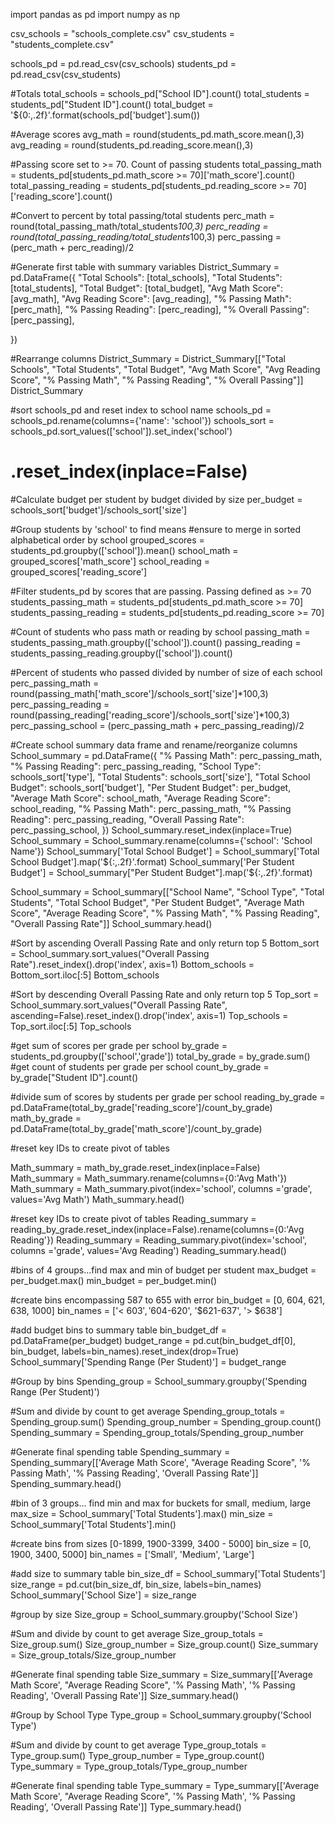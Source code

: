 
import pandas as pd
import numpy as np

csv_schools = "schools_complete.csv"
csv_students = "students_complete.csv"

schools_pd = pd.read_csv(csv_schools)
students_pd = pd.read_csv(csv_students)

#Totals
total_schools = schools_pd["School ID"].count()
total_students = students_pd["Student ID"].count()
total_budget = '${0:,.2f}'.format(schools_pd['budget'].sum())

#Average scores
avg_math = round(students_pd.math_score.mean(),3)
avg_reading = round(students_pd.reading_score.mean(),3)


#Passing score set to >= 70. Count of passing students
total_passing_math = students_pd[students_pd.math_score >= 70]['math_score'].count()
total_passing_reading = students_pd[students_pd.reading_score >= 70]['reading_score'].count()

#Convert to percent by total passing/total students
perc_math = round(total_passing_math/total_students*100,3)
perc_reading = round(total_passing_reading/total_students*100,3)
perc_passing = (perc_math + perc_reading)/2

#Generate first table with summary variables
District_Summary = pd.DataFrame({
                            "Total Schools": [total_schools],
                            "Total Students": [total_students],
                            "Total Budget": [total_budget],
                            "Avg Math Score": [avg_math],
                            "Avg Reading Score": [avg_reading],
                            "% Passing Math": [perc_math],
                            "% Passing Reading": [perc_reading],
                            "% Overall Passing": [perc_passing],

})

#Rearrange columns
District_Summary = District_Summary[["Total Schools", "Total Students", "Total Budget", 
                                     "Avg Math Score", "Avg Reading Score", 
                                     "% Passing Math", "% Passing Reading", "% Overall Passing"]]
District_Summary

#sort schools_pd and reset index to school name
schools_pd = schools_pd.rename(columns={'name': 'school'})
schools_sort = schools_pd.sort_values(['school']).set_index('school')
# .reset_index(inplace=False)

#Calculate budget per student by budget divided by size
per_budget = schools_sort['budget']/schools_sort['size']

#Group students by 'school' to find means
#ensure to merge in sorted alphabetical order by school
grouped_scores = students_pd.groupby(['school']).mean()
school_math = grouped_scores['math_score']
school_reading = grouped_scores['reading_score']

#Filter students_pd by scores that are passing. Passing defined as >= 70
students_passing_math = students_pd[students_pd.math_score >= 70]
students_passing_reading = students_pd[students_pd.reading_score >= 70]

#Count of students who pass math or reading by school
passing_math = students_passing_math.groupby(['school']).count()
passing_reading = students_passing_reading.groupby(['school']).count()

#Percent of students who passed divided by number of size of each school
perc_passing_math = round(passing_math['math_score']/schools_sort['size']*100,3)
perc_passing_reading = round(passing_reading['reading_score']/schools_sort['size']*100,3)
perc_passing_school = (perc_passing_math + perc_passing_reading)/2 

#Create school summary data frame and rename/reorganize columns
School_summary = pd.DataFrame({
                            "% Passing Math": perc_passing_math,
                            "% Passing Reading": perc_passing_reading,
                            "School Type": schools_sort['type'],
                            "Total Students": schools_sort['size'],
                            "Total School Budget": schools_sort['budget'],
                            "Per Student Budget": per_budget,
                            "Average Math Score": school_math,
                            "Average Reading Score": school_reading,
                            "% Passing Math": perc_passing_math,
                            "% Passing Reading": perc_passing_reading,
                            "Overall Passing Rate": perc_passing_school,
})
School_summary.reset_index(inplace=True)
School_summary = School_summary.rename(columns={'school': 'School Name'})
School_summary['Total School Budget'] = School_summary['Total School Budget'].map('${:,.2f}'.format)
School_summary['Per Student Budget'] = School_summary["Per Student Budget"].map('${:,.2f}'.format)

School_summary = School_summary[["School Name", "School Type", "Total Students", "Total School Budget", 
                                     "Per Student Budget", "Average Math Score", "Average Reading Score", 
                                     "% Passing Math", "% Passing Reading", "Overall Passing Rate"]]
School_summary.head()



#Sort by ascending Overall Passing Rate and only return top 5
Bottom_sort = School_summary.sort_values("Overall Passing Rate").reset_index().drop('index', axis=1)
Bottom_schools = Bottom_sort.iloc[:5]
Bottom_schools

#Sort by descending Overall Passing Rate and only return top 5
Top_sort = School_summary.sort_values("Overall Passing Rate", ascending=False).reset_index().drop('index', axis=1)
Top_schools = Top_sort.iloc[:5]
Top_schools

#get sum of scores per grade per school
by_grade = students_pd.groupby(['school','grade'])
total_by_grade = by_grade.sum()
#get count of students per grade per school
count_by_grade = by_grade["Student ID"].count()

#divide sum of scores by students per grade per school
reading_by_grade = pd.DataFrame(total_by_grade['reading_score']/count_by_grade)
math_by_grade = pd.DataFrame(total_by_grade['math_score']/count_by_grade)

#reset key IDs to create pivot of tables

Math_summary = math_by_grade.reset_index(inplace=False)
Math_summary = Math_summary.rename(columns={0:'Avg Math'})
Math_summary = Math_summary.pivot(index='school', columns ='grade', values='Avg Math')
Math_summary.head()


#reset key IDs to create pivot of tables
Reading_summary = reading_by_grade.reset_index(inplace=False).rename(columns={0:'Avg Reading'})
Reading_summary = Reading_summary.pivot(index='school', columns ='grade', values='Avg Reading')
Reading_summary.head()

#bins of 4 groups...find max and min of budget per student
max_budget = per_budget.max()
min_budget = per_budget.min()

#create bins encompassing 587 to 655 with error
bin_budget = [0, 604, 621, 638, 1000]
bin_names = ['< $603', '$604-620', '$621-637', '> $638']

#add budget bins to summary table
bin_budget_df = pd.DataFrame(per_budget)
budget_range = pd.cut(bin_budget_df[0], bin_budget, labels=bin_names).reset_index(drop=True)
School_summary['Spending Range (Per Student)'] = budget_range

#Group by bins
Spending_group = School_summary.groupby('Spending Range (Per Student)')

#Sum and divide by count to get average
Spending_group_totals = Spending_group.sum()
Spending_group_number = Spending_group.count()
Spending_summary = Spending_group_totals/Spending_group_number

#Generate final spending table
Spending_summary = Spending_summary[['Average Math Score', "Average Reading Score", 
                                     '% Passing Math', '% Passing Reading', 'Overall Passing Rate']]
Spending_summary.head()

#bin of 3 groups... find min and max for buckets for small, medium, large
max_size = School_summary['Total Students'].max()
min_size = School_summary['Total Students'].min()

#create bins from sizes [0-1899, 1900-3399, 3400 - 5000]
bin_size = [0, 1900, 3400, 5000]
bin_names = ['Small', 'Medium', 'Large']

#add size to summary table
bin_size_df = School_summary['Total Students']
size_range = pd.cut(bin_size_df, bin_size, labels=bin_names)
School_summary['School Size'] = size_range

#group by size
Size_group = School_summary.groupby('School Size')

#Sum and divide by count to get average
Size_group_totals = Size_group.sum()
Size_group_number = Size_group.count()
Size_summary = Size_group_totals/Size_group_number

#Generate final spending table
Size_summary = Size_summary[['Average Math Score', "Average Reading Score", 
                                     '% Passing Math', '% Passing Reading', 'Overall Passing Rate']]
Size_summary.head()

#Group by School Type
Type_group = School_summary.groupby('School Type')

#Sum and divide by count to get average
Type_group_totals = Type_group.sum()
Type_group_number = Type_group.count()
Type_summary = Type_group_totals/Type_group_number

#Generate final spending table
Type_summary = Type_summary[['Average Math Score', "Average Reading Score", 
                           '% Passing Math', '% Passing Reading', 'Overall Passing Rate']]
Type_summary.head()
